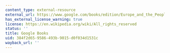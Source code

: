 ```yaml
---
content_type: external-resource
external_url: https://www.google.com/books/edition/Europe_and_the_People_Without_History/ZR4dCvH34_QC?hl=en&gbpv=1
has_external_license_warning: true
license: https://en.wikipedia.org/wiki/All_rights_reserved
status: ''
title: Google Books
uid: 384f2d65-9586-493b-9015-d0f034d1531c
wayback_url: ''
---
```

